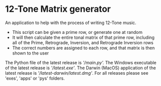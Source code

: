 # 12-Tone Matrix generator

An application to help with the process of writing 12-Tone music. 

- This script can be given a prime row, or generate one at random
- It will then calculate the entire tonal matrix of that prime row, including all of the Prime, Retrograde, Inversion, and Retrograde Inversion rows
- The correct numbers are assigned to each row, and that matrix is then shown to the user

The Python file of the latest release is *'/main.py'.* 
The Windows executable of the latest release is *'/latest.exe'*.
The Darwin (MacOS) application of the latest release is *'/latest-darwin/latest.dmg'*.
For all releases please see 'exes', 'apps' or 'pys' folders.
